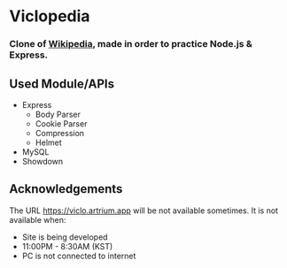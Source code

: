 # Viclopedia

### Clone of [Wikipedia](https://en.wikipedia.org), made in order to practice Node.js & Express.

## Used Module/APIs

- Express
  - Body Parser
  - Cookie Parser
  - Compression
  - Helmet
- MySQL
- Showdown

## Acknowledgements

The URL https://viclo.artrium.app will be not available sometimes.
It is not available when:

- Site is being developed
- 11:00PM - 8:30AM (KST)
- PC is not connected to internet